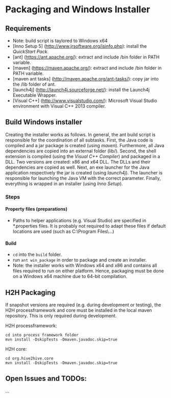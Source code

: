 # Packaging and Windows Installer

## Requirements
- Note: build script is taylored to Windows x64 
- [Inno Setup 5] (http://www.jrsoftware.org/isinfo.php): install the *QuickStart Pack*.
- [ant] (https://ant.apache.org/): extract and include /bin folder in PATH variable.
- [maven] (https://maven.apache.org/): extract and include /bin folder in PATH variable.
- [maven ant tasks] (http://maven.apache.org/ant-tasks/): copy jar into the /lib folder of ant.
- [launch4j] (http://launch4j.sourceforge.net/): install the Launch4j Executable Wrapper.
- [Visual C++] (http://www.visualstudio.com/): Microsoft Visual Studio environment with Visual C++ 2013 compiler.

## Build Windows installer
Creating the installer works as follows. In general, the ant build script is responsible for the coordination of all subtasks. First, the Java code is compiled and a jar package is created (using *maven*). Furthermore, all Java dependencies are copied into an external folder (lib/).
Second, the shell extension is compiled (using the *Visual C++ Compiler*) and packaged in a DLL. Two versions are created: x86 and x64 DLL. The DLLs and their dependencies are copied as well.
Next, an exe launcher for the Java application respectively the jar is created (using *launch4j*). The launcher is responsible for launching the Java VM with the correct parameter. 
Finally, everything is wrapped in an installer (using *Inno Setup*).

### Steps
#### Property files (preparations)
- Paths to helper applications (e.g. Visual Studio) are specified in *.properties files. It is probably not required to adapt these files if default locations are used (such as C:\Program Files\\...)
 
#### Build
- ```cd``` into the ```build``` folder.
- run ```ant win_package``` in order to package and create an installer.
- Note: the installer works with Windows x64 and x86 and contains all files required to run on either platform. Hence, packaging must be done on a Windows x64 machine due to 64-bit compilation.




## H2H Packaging
If snapshot versions are required (e.g. during development or testing), the H2H processframework and core must be installed in the local maven repository. This is only required during development. 

H2H processframework:
```
cd into process framework folder
mvn install -DskipTests -Dmaven.javadoc.skip=true
```

H2H core:
```
cd org.hive2hive.core
mvn install -DskipTests -Dmaven.javadoc.skip=true
```

## Open Issues and TODOs: 
...
